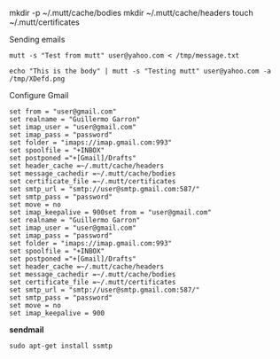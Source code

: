 

mkdir -p ~/.mutt/cache/bodies
mkdir ~/.mutt/cache/headers
touch ~/.mutt/certificates


Sending emails

    mutt -s "Test from mutt" user@yahoo.com < /tmp/message.txt 

    echo "This is the body" | mutt -s "Testing mutt" user@yahoo.com -a /tmp/XDefd.png

Configure Gmail

    set from = "user@gmail.com"
    set realname = "Guillermo Garron"
    set imap_user = "user@gmail.com"
    set imap_pass = "password"
    set folder = "imaps://imap.gmail.com:993"
    set spoolfile = "+INBOX"
    set postponed ="+[Gmail]/Drafts"
    set header_cache =~/.mutt/cache/headers
    set message_cachedir =~/.mutt/cache/bodies
    set certificate_file =~/.mutt/certificates
    set smtp_url = "smtp://user@smtp.gmail.com:587/"
    set smtp_pass = "password"
    set move = no 
    set imap_keepalive = 900set from = "user@gmail.com"
    set realname = "Guillermo Garron"
    set imap_user = "user@gmail.com"
    set imap_pass = "password"
    set folder = "imaps://imap.gmail.com:993"
    set spoolfile = "+INBOX"
    set postponed ="+[Gmail]/Drafts"
    set header_cache =~/.mutt/cache/headers
    set message_cachedir =~/.mutt/cache/bodies
    set certificate_file =~/.mutt/certificates
    set smtp_url = "smtp://user@smtp.gmail.com:587/"
    set smtp_pass = "password"
    set move = no 
    set imap_keepalive = 900


**sendmail**

    sudo apt-get install ssmtp
